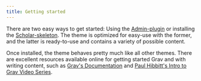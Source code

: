 ```yaml
---
title: Getting started
---
```


There are two easy ways to get started: Using the [Admin-plugin](https://github.com/getgrav/grav-plugin-admin) or installing the [Scholar-skeleton](https://github.com/OleVik/grav-skeleton-scholar). The theme is optimized for easy-use with the former, and the latter is ready-to-use and contains a variety of possible content.

Once installed, the theme behaves pretty much like all other themes. There are excellent resources available online for getting started Grav and with writing content, such as [Grav's Documentation](https://learn.getgrav.org/16/basics/basic-tutorial) and [Paul Hibbitt's Intro to Grav Video Series](https://learn.hibbittsdesign.org/intro-to-grav-video-series).

